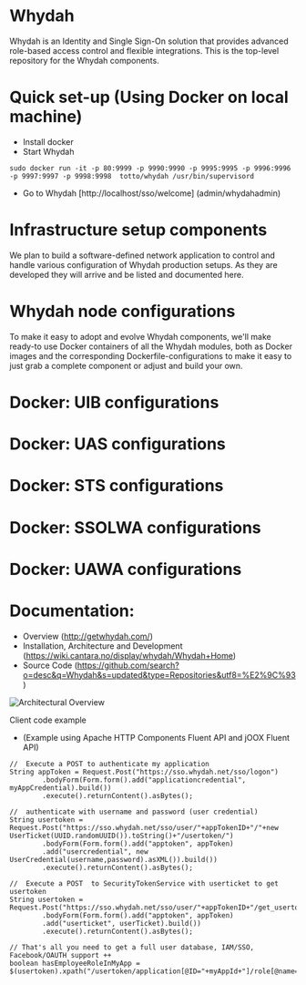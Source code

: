 Whydah
======

Whydah is an Identity and Single Sign-On solution that provides advanced role-based access control and flexible integrations.  This is the top-level repository for the Whydah components.


Quick set-up (Using Docker on local machine)
============================================

* Install docker
* Start Whydah
```
sudo docker run -it -p 80:9999 -p 9990:9990 -p 9995:9995 -p 9996:9996 -p 9997:9997 -p 9998:9998  totto/whydah /usr/bin/supervisord 
```
* Go to Whydah [http://localhost/sso/welcome]  (admin/whydahadmin)


Infrastructure setup components
===============================

We plan to build a software-defined network application to control and handle various configuration of Whydah production setups. As they are developed they will arrive and be listed and documented here.



Whydah node configurations
==========================

To make it easy to adopt and evolve Whydah components, we'll make ready-to use Docker containers of all the Whydah modules, both as Docker images and the corresponding Dockerfile-configurations to make it easy to just grab a complete component or adjust and build your own.

Docker: UIB configurations
==========================


Docker: UAS configurations
==========================


Docker: STS configurations
==========================


Docker: SSOLWA configurations
=============================


Docker: UAWA configurations
===========================




Documentation:
==============

* Overview (http://getwhydah.com/)
* Installation, Architecture and Development (https://wiki.cantara.no/display/whydah/Whydah+Home)
* Source Code (https://github.com/search?o=desc&q=Whydah&s=updated&type=Repositories&utf8=%E2%9C%93)


![Architectural Overview](https://wiki.cantara.no/download/attachments/37388694/Whydah+infrastructure.png)

Client code example

* (Example using Apache HTTP Components Fluent API and jOOX Fluent API)
```
//  Execute a POST to authenticate my application
String appToken = Request.Post("https://sso.whydah.net/sso/logon")
        .bodyForm(Form.form().add("applicationcredential", myAppCredential).build())
        .execute().returnContent().asBytes();

//  authenticate with username and password (user credential)
String usertoken = Request.Post("https://sso.whydah.net/sso/user/"+appTokenID+"/"+new UserTicket(UUID.randomUUID()).toString()+"/usertoken/")
        .bodyForm(Form.form().add("apptoken", appToken)
        .add("usercredential", new UserCredential(username,password).asXML()).build())
        .execute().returnContent().asBytes();

//  Execute a POST  to SecurityTokenService with userticket to get usertoken
String usertoken = Request.Post("https://sso.whydah.net/sso/user/"+appTokenID+"/get_usertoken_by_userticket/")
        .bodyForm(Form.form().add("apptoken", appToken)
        .add("userticket", userTicket).build())
        .execute().returnContent().asBytes();

// That's all you need to get a full user database, IAM/SSO, Facebook/OAUTH support ++
boolean hasEmployeeRoleInMyApp = $(usertoken).xpath("/usertoken/application[@ID="+myAppId+"]/role[@name=\"Employee\"");
```
